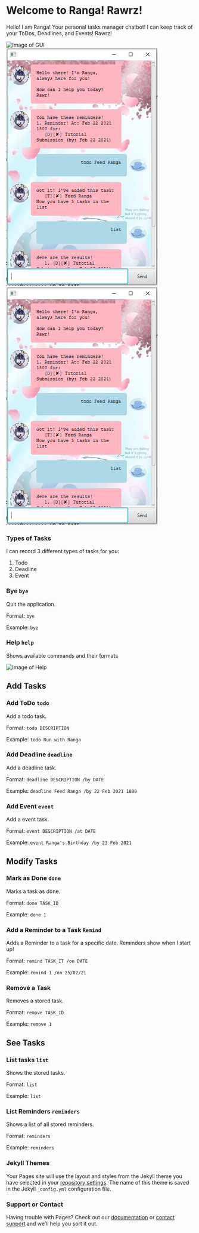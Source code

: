 # Welcome to Ranga! Rawrz! 

Hello! I am Ranga! Your personal tasks manager chatbot! I can keep track of your ToDos, Deadlines, and Events! Rawrz!

![Image of GUI](ip/src/main/resources/images/gui.png)
![](https://github.com/jrvslam/ip/blob/master/src/main/resources/images/GUI.PNG)
![](https://github.com/jrvslam/ip/blob/master/src/main/resources/images/gui.png)


### Types of Tasks
I can record 3 different types of tasks for you:
1. Todo
2. Deadline
3. Event

### Bye `bye`
Quit the application.

Format: `bye`

Example: `bye`

### Help `help`

Shows available commands and their formats

![Image of Help](ip/src/main/resources/images/help.png)

## Add Tasks
### Add ToDo `todo`
Add a todo task.

Format: `todo DESCRIPTION`

Example: `todo Run with Ranga`

### Add Deadline `deadline`
Add a deadline task.

Format: `deadline DESCRIPTION /by DATE`

Example: `deadline Feed Ranga /by 22 Feb 2021 1800`

### Add Event `event`
Add a event task.

Format: `event DESCRIPTION /at DATE`

Example: `event Ranga's Birthday /by 23 Feb 2021`

## Modify Tasks
### Mark as Done `done`

Marks a task as done.

Format: `done TASK_ID`

Example: `done 1`

### Add a Reminder to a Task `Remind`

Adds a Reminder to a task for a specific date. Reminders show when I start up!

Format: `remind TASK_IT /on DATE`

Example: `remind 1 /on 25/02/21`

### Remove a Task

Removes a stored task.

Format: `remove TASK_ID`

Example: `remove 1`

## See Tasks
### List tasks `list`

Shows the stored tasks.

Format: `list`

Example: `list`

### List Reminders `reminders`

Shows a list of all stored reminders.

Format: `reminders`

Example: `reminders`


### Jekyll Themes

Your Pages site will use the layout and styles from the Jekyll theme you have selected in your [repository settings](https://github.com/jrvslam/ip/settings). The name of this theme is saved in the Jekyll `_config.yml` configuration file.

### Support or Contact

Having trouble with Pages? Check out our [documentation](https://docs.github.com/categories/github-pages-basics/) or [contact support](https://support.github.com/contact) and we’ll help you sort it out.
